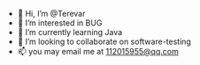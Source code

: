 * 👋 Hi, I’m @Terevar
* 👀 I’m interested in BUG
* 🌱 I’m currently learning Java
* 💞️ I’m looking to collaborate on software-testing
* 📫 you may email me at 112015955@qq.com

<!---
Terevar/Terevar is a ✨ special ✨ repository because its `README.md` (this file) appears on your GitHub profile.
You can click the Preview link to take a look at your changes.
--->
